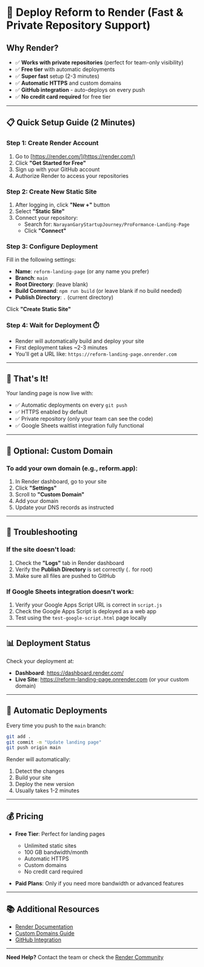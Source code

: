 # 🚀 Deploy Reform to Render (Fast & Private Repository Support)

## Why Render?
- ✅ **Works with private repositories** (perfect for team-only visibility)
- ✅ **Free tier** with automatic deployments
- ✅ **Super fast** setup (2-3 minutes)
- ✅ **Automatic HTTPS** and custom domains
- ✅ **GitHub integration** - auto-deploys on every push
- ✅ **No credit card required** for free tier

---

## 📋 Quick Setup Guide (2 Minutes)

### **Step 1: Create Render Account**
1. Go to [https://render.com/](https://render.com/)
2. Click **"Get Started for Free"**
3. Sign up with your GitHub account
4. Authorize Render to access your repositories

### **Step 2: Create New Static Site**
1. After logging in, click **"New +"** button
2. Select **"Static Site"**
3. Connect your repository:
   - Search for: `NarayanGaryStartupJourney/ProFormance-Landing-Page`
   - Click **"Connect"**

### **Step 3: Configure Deployment**
Fill in the following settings:

- **Name**: `reform-landing-page` (or any name you prefer)
- **Branch**: `main`
- **Root Directory**: (leave blank)
- **Build Command**: `npm run build` (or leave blank if no build needed)
- **Publish Directory**: `.` (current directory)

Click **"Create Static Site"**

### **Step 4: Wait for Deployment** ⏱️
- Render will automatically build and deploy your site
- First deployment takes ~2-3 minutes
- You'll get a URL like: `https://reform-landing-page.onrender.com`

---

## 🎉 That's It!

Your landing page is now live with:
- ✅ Automatic deployments on every `git push`
- ✅ HTTPS enabled by default
- ✅ Private repository (only your team can see the code)
- ✅ Google Sheets waitlist integration fully functional

---

## 🔧 Optional: Custom Domain

### To add your own domain (e.g., reform.app):
1. In Render dashboard, go to your site
2. Click **"Settings"**
3. Scroll to **"Custom Domain"**
4. Add your domain
5. Update your DNS records as instructed

---

## 🚨 Troubleshooting

### If the site doesn't load:
1. Check the **"Logs"** tab in Render dashboard
2. Verify the **Publish Directory** is set correctly (`.` for root)
3. Make sure all files are pushed to GitHub

### If Google Sheets integration doesn't work:
1. Verify your Google Apps Script URL is correct in `script.js`
2. Check the Google Apps Script is deployed as a web app
3. Test using the `test-google-script.html` page locally

---

## 📊 Deployment Status

Check your deployment at:
- **Dashboard**: https://dashboard.render.com/
- **Live Site**: https://reform-landing-page.onrender.com (or your custom domain)

---

## 🔄 Automatic Deployments

Every time you push to the `main` branch:
```bash
git add .
git commit -m "Update landing page"
git push origin main
```

Render will automatically:
1. Detect the changes
2. Build your site
3. Deploy the new version
4. Usually takes 1-2 minutes

---

## 💰 Pricing

- **Free Tier**: Perfect for landing pages
  - Unlimited static sites
  - 100 GB bandwidth/month
  - Automatic HTTPS
  - Custom domains
  - No credit card required

- **Paid Plans**: Only if you need more bandwidth or advanced features

---

## 📚 Additional Resources

- [Render Documentation](https://render.com/docs/static-sites)
- [Custom Domains Guide](https://render.com/docs/custom-domains)
- [GitHub Integration](https://render.com/docs/github)

---

**Need Help?** 
Contact the team or check the [Render Community](https://community.render.com/)

